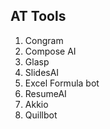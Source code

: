 ## AT Tools

1. Congram
2. Compose AI
3. Glasp
4. SlidesAI
5. Excel Formula bot
6. ResumeAI
7. Akkio
8. Quillbot
